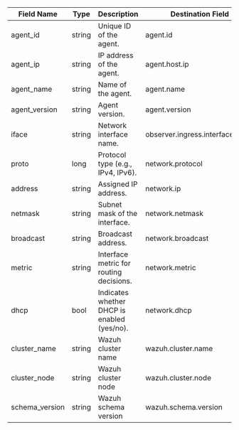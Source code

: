| Field Name     | Type   | Description                                 | Destination Field               | Custom |
| -------------- | ------ | ------------------------------------------- | ------------------------------- | ------ |
| agent_id       | string | Unique ID of the agent.                     | agent.id                        | FALSE  |
| agent_ip       | string | IP address of the agent.                    | agent.host.ip                   | TRUE   |
| agent_name     | string | Name of the agent.                          | agent.name                      | FALSE  |
| agent_version  | string | Agent version.                              | agent.version                   | FALSE  |
| iface          | string | Network interface name.                     | observer.ingress.interface.name | FALSE  |
| proto          | long   | Protocol type (e.g., IPv4, IPv6).           | network.protocol                | FALSE  |
| address        | string | Assigned IP address.                        | network.ip                      | TRUE   |
| netmask        | string | Subnet mask of the interface.               | network.netmask                 | TRUE   |
| broadcast      | string | Broadcast address.                          | network.broadcast               | TRUE   |
| metric         | string | Interface metric for routing decisions.     | network.metric                  | TRUE   |
| dhcp           | bool   | Indicates whether DHCP is enabled (yes/no). | network.dhcp                    | TRUE   |
| cluster_name   | string | Wazuh cluster name                          | wazuh.cluster.name              | TRUE   |
| cluster_node   | string | Wazuh cluster node                          | wazuh.cluster.node              | TRUE   |
| schema_version | string | Wazuh schema version                        | wazuh.schema.version            | TRUE   |
